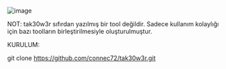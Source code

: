 ![image](https://user-images.githubusercontent.com/105519454/205464863-3d7536ca-6cd9-41f0-9f1f-26193355b84e.png)

NOT: tak30w3r sıfırdan yazılmış bir tool değildir. Sadece kullanım kolaylığı için bazı toolların birleştirilmesiyle oluşturulmuştur.

KURULUM:

git clone https://github.com/connec72/tak30w3r.git



